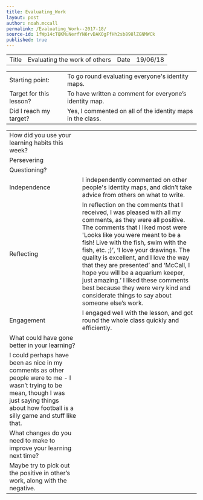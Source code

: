 ```yaml
---
title: Evaluating_Work
layout: post
author: noah.mccall
permalink: /Evaluating_Work--2017-18/
source-id: 1fWp14cTQKMuNerfYN6rvDAKOgFfHh2sb898lZGNMWCk
published: true
---
```

<table>
  <tr>
    <td>Title</td>
    <td>Evaluating the work of others</td>
    <td>Date</td>
    <td>19/06/18</td>
  </tr>
</table>


<table>
  <tr>
    <td>Starting point:</td>
    <td>To go round evaluating everyone's identity maps.</td>
  </tr>
  <tr>
    <td>Target for this lesson?</td>
    <td>To have written a comment for everyone’s identity map.</td>
  </tr>
  <tr>
    <td>Did I reach my target? </td>
    <td>Yes, I commented on all of the identity maps in the class.</td>
  </tr>
</table>


<table>
  <tr>
    <td>How did you use your learning habits this week?</td>
    <td></td>
  </tr>
  <tr>
    <td>Persevering</td>
    <td></td>
  </tr>
  <tr>
    <td>Questioning?</td>
    <td></td>
  </tr>
  <tr>
    <td>Independence</td>
    <td>I independently commented on other people's identity maps, and didn’t take advice from others on what to write.</td>
  </tr>
  <tr>
    <td>Reflecting</td>
    <td>In reflection on the comments that I received, I was pleased with all my comments, as they were all positive. The comments that I liked most were 'Looks like you were meant to be a fish! Live with the fish, swim with the fish, etc. ;)’, ‘I love your drawings. The quality is excellent, and I love the way that they are presented’ and ‘McCall, I hope you will be a aquarium keeper, just amazing.’ I liked these comments best because they were very kind and considerate things to say about someone else’s work.</td>
  </tr>
  <tr>
    <td>Engagement</td>
    <td>I engaged well with the lesson, and got round the whole class quickly and efficiently.</td>
  </tr>
  <tr>
    <td>What could have gone better in your learning?</td>
    <td></td>
  </tr>
  <tr>
    <td>I could perhaps have been as nice in my comments as other people were to me - I wasn’t trying to be mean, though I was just saying things about how football is a silly game and stuff like that.</td>
    <td></td>
  </tr>
  <tr>
    <td>What changes do you need to make to improve your learning next time?</td>
    <td></td>
  </tr>
  <tr>
    <td>Maybe try to pick out the positive in other’s work, along with the negative.</td>
    <td></td>
  </tr>
</table>


